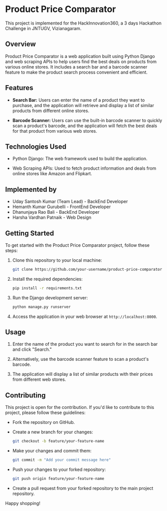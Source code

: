 # Product Price Comparator

This project is implemented for the HackInnovation360, a 3 days Hackathon Challenge in JNTUGV, Vizianagaram.

## Overview

Product Price Comparator is a web application built using Python Django and web scraping APIs to help users find the best deals on products from various online stores. It includes a search bar and a barcode scanner feature to make the product search process convenient and efficient.

## Features

- **Search Bar:** Users can enter the name of a product they want to purchase, and the application will retrieve and display a list of similar products from different online stores.

- **Barcode Scanner:** Users can use the built-in barcode scanner to quickly scan a product's barcode, and the application will fetch the best deals for that product from various web stores.

## Technologies Used

- Python Django: The web framework used to build the application.

- Web Scraping APIs: Used to fetch product information and deals from online stores like Amazon and Flipkart.

## Implemented by

- Uday Santosh Kumar (Team Lead) - BackEnd Developer
- Hemanth Kumar Gurubelli - FrontEnd Developer
- Dhanunjaya Rao Bali - BackEnd Developer
- Harsha Vardhan Patnaik - Web Design

## Getting Started

To get started with the Product Price Comparator project, follow these steps:

1. Clone this repository to your local machine:

   ```bash
   git clone https://github.com/your-username/product-price-comparator.git
   ```

2. Install the required dependencies:

   ```bash
   pip install -r requirements.txt
   ```

3. Run the Django development server:

   ```bash
   python manage.py runserver
   ```

4. Access the application in your web browser at `http://localhost:8000`.

## Usage

1. Enter the name of the product you want to search for in the search bar and click "Search."

2. Alternatively, use the barcode scanner feature to scan a product's barcode.

3. The application will display a list of similar products with their prices from different web stores.

## Contributing

This project is open for the contribution.
If you'd like to contribute to this project, please follow these guidelines:

- Fork the repository on GitHub.

- Create a new branch for your changes:

  ```bash
  git checkout -b feature/your-feature-name
  ```

- Make your changes and commit them:

  ```bash
  git commit -m "Add your commit message here"
  ```

- Push your changes to your forked repository:

  ```bash
  git push origin feature/your-feature-name
  ```

- Create a pull request from your forked repository to the main project repository.

Happy shopping!
